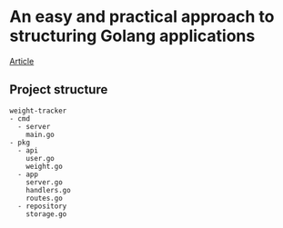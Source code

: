 # An easy and practical approach to structuring Golang applications

[Article](https://mbvisti.medium.com/a-practical-approach-to-structuring-go-applications-7f77d7f9c189)

## Project structure

```
weight-tracker
- cmd
  - server
    main.go
- pkg
  - api
    user.go
    weight.go
  - app
    server.go
    handlers.go
    routes.go
  - repository
    storage.go
```
